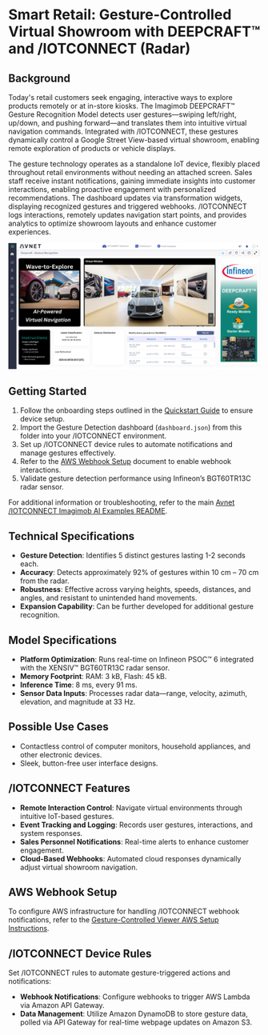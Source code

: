 # Smart Retail: Gesture-Controlled Virtual Showroom with DEEPCRAFT™ and /IOTCONNECT (Radar)

## Background
Today's retail customers seek engaging, interactive ways to explore products remotely or at in-store kiosks. The Imagimob DEEPCRAFT™ Gesture Recognition Model detects user gestures—swiping left/right, up/down, and pushing forward—and translates them into intuitive virtual navigation commands. Integrated with /IOTCONNECT, these gestures dynamically control a Google Street View-based virtual showroom, enabling remote exploration of products or vehicle displays.

The gesture technology operates as a standalone IoT device, flexibly placed throughout retail environments without needing an attached screen. Sales staff receive instant notifications, gaining immediate insights into customer interactions, enabling proactive engagement with personalized recommendations. The dashboard updates via transformation widgets, displaying recognized gestures and triggered webhooks. /IOTCONNECT logs interactions, remotely updates navigation start points, and provides analytics to optimize showroom layouts and enhance customer experiences.

![Gesture Detection Dashboard](./retail_gesture_dashboard.png)

## Getting Started
1. Follow the onboarding steps outlined in the [Quickstart Guide](https://github.com/avnet-iotconnect/avnet-iotc-mtb-ai-imagimob-rm/blob/main/QUICKSTART.md) to ensure device setup.
2. Import the Gesture Detection dashboard (`dashboard.json`) from this folder into your /IOTCONNECT environment.
3. Set up /IOTCONNECT device rules to automate notifications and manage gestures effectively.
4. Refer to the [AWS Webhook Setup](https://github.com/avnet-iotconnect/avnet-iotc-mtb-ai-imagimob-rm/blob/main/files/gesture-detection/gesture-controlled_viewer_setup.md) document to enable webhook interactions.
5. Validate gesture detection performance using Infineon’s BGT60TR13C radar sensor.

For additional information or troubleshooting, refer to the main [Avnet /IOTCONNECT Imagimob AI Examples README](../README.md).

## Technical Specifications
- **Gesture Detection**: Identifies 5 distinct gestures lasting 1-2 seconds each.
- **Accuracy**: Detects approximately 92% of gestures within 10 cm – 70 cm from the radar.
- **Robustness**: Effective across varying heights, speeds, distances, and angles, and resistant to unintended hand movements.
- **Expansion Capability**: Can be further developed for additional gesture recognition.

## Model Specifications
- **Platform Optimization**: Runs real-time on Infineon PSOC™ 6 integrated with the XENSIV™ BGT60TR13C radar sensor.
- **Memory Footprint**: RAM: 3 kB, Flash: 45 kB.
- **Inference Time**: 8 ms, every 91 ms.
- **Sensor Data Inputs**: Processes radar data—range, velocity, azimuth, elevation, and magnitude at 33 Hz.

## Possible Use Cases
- Contactless control of computer monitors, household appliances, and other electronic devices.
- Sleek, button-free user interface designs.

## /IOTCONNECT Features
- **Remote Interaction Control**: Navigate virtual environments through intuitive IoT-based gestures.
- **Event Tracking and Logging**: Records user gestures, interactions, and system responses.
- **Sales Personnel Notifications**: Real-time alerts to enhance customer engagement.
- **Cloud-Based Webhooks**: Automated cloud responses dynamically adjust virtual showroom navigation.

## AWS Webhook Setup
To configure AWS infrastructure for handling /IOTCONNECT webhook notifications, refer to the [Gesture-Controlled Viewer AWS Setup Instructions](https://github.com/avnet-iotconnect/avnet-iotc-mtb-ai-imagimob-rm/blob/main/files/gesture-detection/gesture-controlled_viewer_setup.md).

## /IOTCONNECT Device Rules
Set /IOTCONNECT rules to automate gesture-triggered actions and notifications:
- **Webhook Notifications**: Configure webhooks to trigger AWS Lambda via Amazon API Gateway.
- **Data Management**: Utilize Amazon DynamoDB to store gesture data, polled via API Gateway for real-time webpage updates on Amazon S3.
